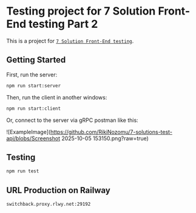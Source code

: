 # Testing project for 7 Solution Front-End testing Part 2

This is a project for [`7 Solution Front-End testing`](https://github.com/7-solutions/frontend-assignment).

## Getting Started

First, run the server:

```bash
npm run start:server
```

Then, run the client in another windows:

```bash
npm run start:client
```

Or, connect to the server via gRPC postman like this:

![ExampleImage](https://github.com/RikiNozomu/7-solutions-test-api/blobs/Screenshot 2025-10-05 153150.png?raw=true)

## Testing
```bash
npm run test
```

## URL Production on Railway
```bash
switchback.proxy.rlwy.net:29192
```
